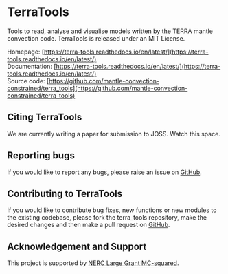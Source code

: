 # TerraTools
Tools to read, analyse and visualise models written by the TERRA mantle convection code.
TerraTools is released under an MIT License.

Homepage: [https://terra-tools.readthedocs.io/en/latest/](https://terra-tools.readthedocs.io/en/latest/)<br>
Documentation: [https://terra-tools.readthedocs.io/en/latest/](https://terra-tools.readthedocs.io/en/latest/)<br>
Source code: [https://github.com/mantle-convection-constrained/terra_tools](https://github.com/mantle-convection-constrained/terra_tools)

## Citing TerraTools
We are currently writing a paper for submission to JOSS. Watch this space.

## Reporting bugs
If you would like to report any bugs, please raise an issue on [GitHub](https://github.com/mantle-convection-constrained/terra_tools/issues).

## Contributing to TerraTools
If you would like to contribute bug fixes, new functions or new modules to the existing codebase, please fork the terra_tools repository, make the desired changes and then make a pull request on [GitHub](https://github.com/mantle-convection-constrained/terra_tools/pulls).

## Acknowledgement and Support
This project is supported by [NERC Large Grant MC-squared](https://www.cardiff.ac.uk/research/explore/find-a-project/view/2592859-mc2-mantle-circulation-constrained).